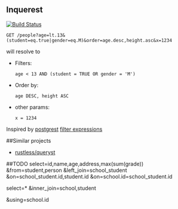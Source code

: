 ## Inquerest

[![Build Status](https://travis-ci.org/ivanceras/inquerest.svg?branch=master)](https://travis-ci.org/ivanceras/inquerest)

`GET /people?age=lt.13&(student=eq.true|gender=eq.M)&order=age.desc,height.asc&x=1234`

will resolve to 

* Filters:

    `age < 13 AND (student = TRUE OR gender = 'M')`
 
* Order by:

    `age DESC, height ASC`

* other params:

    `x = 1234`


Inspired by [postgrest](https://github.com/begriffs/postgrest) [filter expressions](https://github.com/begriffs/postgrest/wiki/Routing)

##Similar projects

* [rustless/queryst](https://github.com/rustless/queryst)



##TODO
select=id,name,age,address,max(sum(grade))
&from=student,person
&left_join=school_student
&on=school_student.id,student.id
&on=school.id=school_student.id


select=*
&inner_join=school,student

&using=school.id

